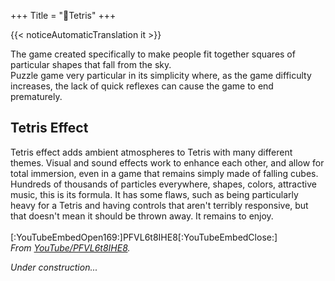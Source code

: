 +++
Title = "🧱Tetris"
+++

{{< noticeAutomaticTranslation it >}}



The game created specifically to make people fit together squares of particular shapes that fall from the sky.  
Puzzle game very particular in its simplicity where, as the game difficulty increases, the lack of quick reflexes can cause the game to end prematurely.

## Tetris Effect

Tetris effect adds ambient atmospheres to Tetris with many different themes. Visual and sound effects work to enhance each other, and allow for total immersion, even in a game that remains simply made of falling cubes. Hundreds of thousands of particles everywhere, shapes, colors, attractive music, this is its formula. It has some flaws, such as being particularly heavy for a Tetris and having controls that aren't terribly responsive, but that doesn't mean it should be thrown away. It remains to enjoy.  
<br/>[:YouTubeEmbedOpen169:]PFVL6t8IHE8[:YouTubeEmbedClose:]  
<cite>From <a href="https://youtu.be/PFVL6t8IHE8">YouTube/PFVL6t8IHE8</a>.</cite>

_Under construction..._